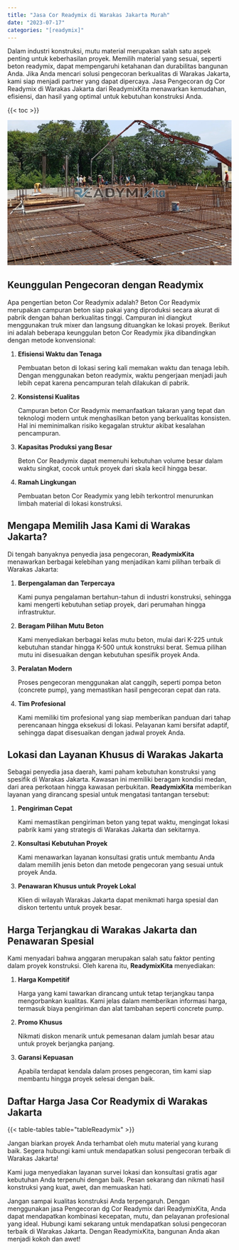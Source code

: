 ```yaml
---
title: "Jasa Cor Readymix di Warakas Jakarta Murah"
date: "2023-07-17"
categories: "[readymix]"
---
```


Dalam industri konstruksi, mutu material merupakan salah satu aspek penting untuk keberhasilan proyek. Memilih material yang sesuai, seperti beton readymix, dapat mempengaruhi ketahanan dan durabilitas bangunan Anda. Jika Anda mencari solusi pengecoran berkualitas di Warakas Jakarta, kami siap menjadi partner yang dapat dipercaya. Jasa Pengecoran dg Cor Readymix di Warakas Jakarta dari ReadymixKita menawarkan kemudahan, efisiensi, dan hasil yang optimal untuk kebutuhan konstruksi Anda.

{{< toc >}}

![Jasa Cor Readymix di Warakas Jakarta Murah](/images/readymix/cor-readymix-29.jpg)

## Keunggulan Pengecoran dengan Readymix

Apa pengertian beton Cor Readymix adalah? Beton Cor Readymix merupakan campuran beton siap pakai yang diproduksi secara akurat di pabrik dengan bahan berkualitas tinggi. Campuran ini diangkut menggunakan truk mixer dan langsung dituangkan ke lokasi proyek. Berikut ini adalah beberapa keunggulan beton Cor Readymix jika dibandingkan dengan metode konvensional:

1. **Efisiensi Waktu dan Tenaga**

   Pembuatan beton di lokasi sering kali memakan waktu dan tenaga lebih. Dengan menggunakan beton readymix, waktu pengerjaan menjadi jauh lebih cepat karena pencampuran telah dilakukan di pabrik.

2. **Konsistensi Kualitas**

   Campuran beton Cor Readymix memanfaatkan takaran yang tepat dan teknologi modern untuk menghasilkan beton yang berkualitas konsisten. Hal ini meminimalkan risiko kegagalan struktur akibat kesalahan pencampuran.

3. **Kapasitas Produksi yang Besar**

   Beton Cor Readymix dapat memenuhi kebutuhan volume besar dalam waktu singkat, cocok untuk proyek dari skala kecil hingga besar.

4. **Ramah Lingkungan**

   Pembuatan beton Cor Readymix yang lebih terkontrol menurunkan limbah material di lokasi konstruksi.

## Mengapa Memilih Jasa Kami di Warakas Jakarta?

Di tengah banyaknya penyedia jasa pengecoran, **ReadymixKita** menawarkan berbagai kelebihan yang menjadikan kami pilihan terbaik di Warakas Jakarta:

1. **Berpengalaman dan Terpercaya**

   Kami punya pengalaman bertahun-tahun di industri konstruksi, sehingga kami mengerti kebutuhan setiap proyek, dari perumahan hingga infrastruktur.

2. **Beragam Pilihan Mutu Beton**

   Kami menyediakan berbagai kelas mutu beton, mulai dari K-225 untuk kebutuhan standar hingga K-500 untuk konstruksi berat. Semua pilihan mutu ini disesuaikan dengan kebutuhan spesifik proyek Anda.

3. **Peralatan Modern**

   Proses pengecoran menggunakan alat canggih, seperti pompa beton (concrete pump), yang memastikan hasil pengecoran cepat dan rata.

4. **Tim Profesional**

   Kami memiliki tim profesional yang siap memberikan panduan dari tahap perencanaan hingga eksekusi di lokasi. Pelayanan kami bersifat adaptif, sehingga dapat disesuaikan dengan jadwal proyek Anda.

## Lokasi dan Layanan Khusus di Warakas Jakarta

Sebagai penyedia jasa daerah, kami paham kebutuhan konstruksi yang spesifik di Warakas Jakarta. Kawasan ini memiliki beragam kondisi medan, dari area perkotaan hingga kawasan perbukitan. **ReadymixKita** memberikan layanan yang dirancang spesial untuk mengatasi tantangan tersebut:

1. **Pengiriman Cepat**

   Kami memastikan pengiriman beton yang tepat waktu, mengingat lokasi pabrik kami yang strategis di Warakas Jakarta dan sekitarnya.

2. **Konsultasi Kebutuhan Proyek**

   Kami menawarkan layanan konsultasi gratis untuk membantu Anda dalam memilih jenis beton dan metode pengecoran yang sesuai untuk proyek Anda.

3. **Penawaran Khusus untuk Proyek Lokal**

   Klien di wilayah Warakas Jakarta dapat menikmati harga spesial dan diskon tertentu untuk proyek besar.

## Harga Terjangkau di Warakas Jakarta dan Penawaran Spesial

Kami menyadari bahwa anggaran merupakan salah satu faktor penting dalam proyek konstruksi. Oleh karena itu, **ReadymixKita** menyediakan:

1. **Harga Kompetitif**

   Harga yang kami tawarkan dirancang untuk tetap terjangkau tanpa mengorbankan kualitas. Kami jelas dalam memberikan informasi harga, termasuk biaya pengiriman dan alat tambahan seperti concrete pump.

2. **Promo Khusus**

   Nikmati diskon menarik untuk pemesanan dalam jumlah besar atau untuk proyek berjangka panjang.

3. **Garansi Kepuasan**

   Apabila terdapat kendala dalam proses pengecoran, tim kami siap membantu hingga proyek selesai dengan baik.

## Daftar Harga Jasa Cor Readymix di Warakas Jakarta

{{< table-tables table="tableReadymix" >}}

Jangan biarkan proyek Anda terhambat oleh mutu material yang kurang baik. Segera hubungi kami untuk mendapatkan solusi pengecoran terbaik di Warakas Jakarta!

Kami juga menyediakan layanan survei lokasi dan konsultasi gratis agar kebutuhan Anda terpenuhi dengan baik. Pesan sekarang dan nikmati hasil konstruksi yang kuat, awet, dan memuaskan hati.

Jangan sampai kualitas konstruksi Anda terpengaruh. Dengan menggunakan jasa Pengecoran dg Cor Readymix dari ReadymixKita, Anda dapat mendapatkan kombinasi kecepatan, mutu, dan pelayanan profesional yang ideal. Hubungi kami sekarang untuk mendapatkan solusi pengecoran terbaik di Warakas Jakarta. Dengan ReadymixKita, bangunan Anda akan menjadi kokoh dan awet!